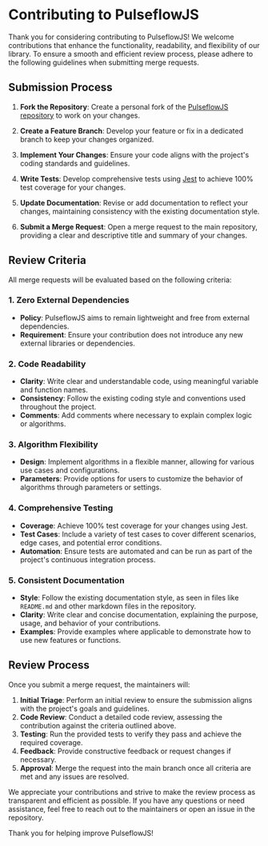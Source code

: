# Contributing to PulseflowJS

Thank you for considering contributing to PulseflowJS! We welcome contributions that enhance the functionality, readability, and flexibility of our library. To ensure a smooth and efficient review process, please adhere to the following guidelines when submitting merge requests.

## Submission Process

1. **Fork the Repository**: Create a personal fork of the [PulseflowJS repository](https://github.com/MasonAdj/PulseflowJS) to work on your changes.

2. **Create a Feature Branch**: Develop your feature or fix in a dedicated branch to keep your changes organized.

3. **Implement Your Changes**: Ensure your code aligns with the project's coding standards and guidelines.

4. **Write Tests**: Develop comprehensive tests using [Jest](https://jestjs.io/) to achieve 100% test coverage for your changes.

5. **Update Documentation**: Revise or add documentation to reflect your changes, maintaining consistency with the existing documentation style.

6. **Submit a Merge Request**: Open a merge request to the main repository, providing a clear and descriptive title and summary of your changes.

## Review Criteria

All merge requests will be evaluated based on the following criteria:

### 1. Zero External Dependencies

- **Policy**: PulseflowJS aims to remain lightweight and free from external dependencies.
- **Requirement**: Ensure your contribution does not introduce any new external libraries or dependencies.

### 2. Code Readability

- **Clarity**: Write clear and understandable code, using meaningful variable and function names.
- **Consistency**: Follow the existing coding style and conventions used throughout the project.
- **Comments**: Add comments where necessary to explain complex logic or algorithms.

### 3. Algorithm Flexibility

- **Design**: Implement algorithms in a flexible manner, allowing for various use cases and configurations.
- **Parameters**: Provide options for users to customize the behavior of algorithms through parameters or settings.

### 4. Comprehensive Testing

- **Coverage**: Achieve 100% test coverage for your changes using Jest.
- **Test Cases**: Include a variety of test cases to cover different scenarios, edge cases, and potential error conditions.
- **Automation**: Ensure tests are automated and can be run as part of the project's continuous integration process.

### 5. Consistent Documentation

- **Style**: Follow the existing documentation style, as seen in files like `README.md` and other markdown files in the repository.
- **Clarity**: Write clear and concise documentation, explaining the purpose, usage, and behavior of your contributions.
- **Examples**: Provide examples where applicable to demonstrate how to use new features or functions.

## Review Process

Once you submit a merge request, the maintainers will:

1. **Initial Triage**: Perform an initial review to ensure the submission aligns with the project's goals and guidelines.
2. **Code Review**: Conduct a detailed code review, assessing the contribution against the criteria outlined above.
3. **Testing**: Run the provided tests to verify they pass and achieve the required coverage.
4. **Feedback**: Provide constructive feedback or request changes if necessary.
5. **Approval**: Merge the request into the main branch once all criteria are met and any issues are resolved.

We appreciate your contributions and strive to make the review process as transparent and efficient as possible. If you have any questions or need assistance, feel free to reach out to the maintainers or open an issue in the repository.

Thank you for helping improve PulseflowJS!
